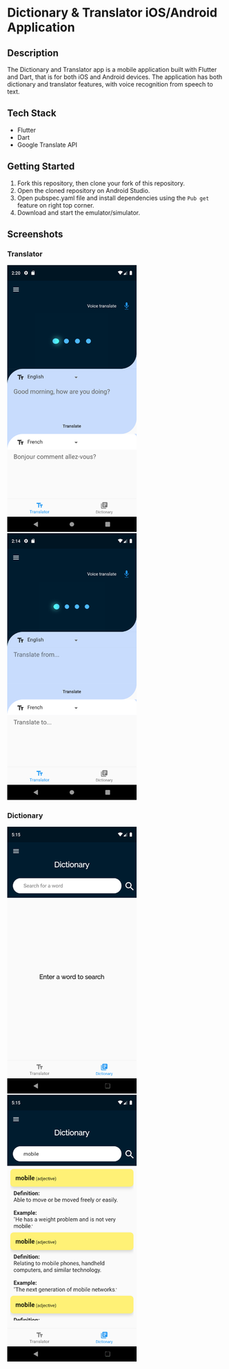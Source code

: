 # Dictionary & Translator iOS/Android Application

## Description
The Dictionary and Translator app is a mobile application built with Flutter and Dart, that is for both iOS and Android devices.
The application has both dictionary and translator features, with voice recognition from speech to text.


## Tech Stack
- Flutter
- Dart
- Google Translate API


## Getting Started

1. Fork this repository, then clone your fork of this repository.
2. Open the cloned repository on Android Studio.
3. Open pubspec.yaml file and install dependencies using the `Pub get` feature on right top corner.
4. Download and start the emulator/simulator.


## Screenshots

### Translator

<img src="https://github.com/rjblee/dictionary_translator_app/blob/master/assets/screenshots/Screenshot_1595755205.png?raw=true" width="300">  <img src="https://github.com/rjblee/dictionary_translator_app/blob/master/assets/screenshots/Screenshot_1595754883.png?raw=true" width="300">



### Dictionary

<img src="https://github.com/rjblee/dictionary_translator_app/blob/master/assets/screenshots/Screenshot_1595290538.png?raw=true" width="300">  <img src="https://github.com/rjblee/dictionary_translator_app/blob/master/assets/screenshots/Screenshot_1595290552.png?raw=true" width="300">
